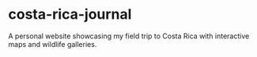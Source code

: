 # costa-rica-journal
A personal website showcasing my field trip to Costa Rica with interactive maps and wildlife galleries.
